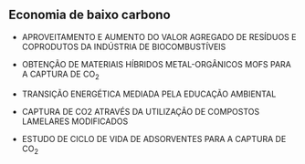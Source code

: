 ##  Economia de baixo carbono

  

- APROVEITAMENTO E AUMENTO DO VALOR AGREGADO DE RESÍDUOS E COPRODUTOS DA INDÚSTRIA DE BIOCOMBUSTÍVEIS

  

- OBTENÇÃO DE MATERIAIS HÍBRIDOS METAL-ORGÂNICOS MOFS PARA A CAPTURA DE CO<sub>2</sub>

  

- TRANSIÇÃO ENERGÉTICA MEDIADA PELA EDUCAÇÃO AMBIENTAL

  

- CAPTURA DE CO2 ATRAVÉS DA UTILIZAÇÃO DE COMPOSTOS LAMELARES MODIFICADOS

  

- ESTUDO DE CICLO DE VIDA DE ADSORVENTES PARA A CAPTURA DE CO<sub>2</sub>
